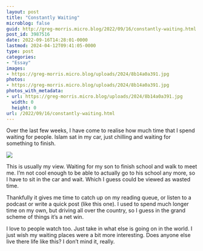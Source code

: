 ```yaml
---
layout: post
title: "Constantly Waiting"
microblog: false
guid: http://greg-morris.micro.blog/2022/09/16/constantly-waiting.html
post_id: 3987516
date: 2022-09-16T14:28:01-0000
lastmod: 2024-04-12T09:41:05-0000
type: post
categories:
- "Essay"
images:
- https://greg-morris.micro.blog/uploads/2024/8b14a0a391.jpg
photos:
- https://greg-morris.micro.blog/uploads/2024/8b14a0a391.jpg
photos_with_metadata:
- url: https://greg-morris.micro.blog/uploads/2024/8b14a0a391.jpg
  width: 0
  height: 0
url: /2022/09/16/constantly-waiting.html
---
```

Over the last few weeks, I have come to realise how much time that I spend waiting for people. Islam sat in my car, just chilling and waiting for something to finish. 

![](https://greg-morris.micro.blog/uploads/2024/8b14a0a391.jpg)

This is usually my view. Waiting for my son to finish school and walk to meet me. I’m not cool enough to be able to actually go to his school any more, so I have to sit in the car and wait. Which I guess could be viewed as wasted time. 

Thankfully it gives me time to catch up on my reading queue, or listen to a podcast or write a quick post (like this one). I used to spend much longer time on my own, but driving all over the country, so I guess in the grand scheme of things it’s a net win. 

I love to people watch too. Just take in what else is going on in the world. I just wish my waiting places were a bit more interesting. Does anyone else live there life like this? I don’t mind it, really. 
